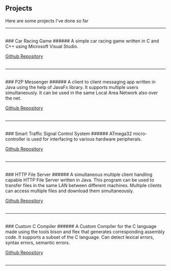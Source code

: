 ## Projects
Here are some projects I've done so far
* * *
<br>
### Car Racing Game 
###### A simple car racing game written in C and C++ using Microsoft Visual Studio.

[Github Repository](https://github.com/AbdurRahmanFahad/Car-racing-game)
<br>
<br>
* * *
<br>
### P2P Messenger
###### A client to client messaging app written in Java using the help of JavaFx library. It supports multiple users simultaneously. It can be used in the same Local Area Network also over the net.

[Github Repository](https://github.com/AbdurRahmanFahad/Messenger-app)
<br>
<br>
* * *
<br>
### Smart Traffic Signal Control System
###### ATmega32 micro-controller is used for interfacing to various hardware peripherals.

[Github Repository](https://github.com/AbdurRahmanFahad/Smart-Traffic-Signal-Control-System)
<br>
<br>
* * *
<br>
### HTTP File Server
###### A simultaneous multiple client handling capable HTTP File Server written in Java. This program can be used to transfer files in the same LAN between different machines. Multiple clients can access multiple files and download them simultaneously. 

[Github Repository](https://github.com/AbdurRahmanFahad/HTTP-File-Server)
<br>
<br>
* * *
<br>
### Custom C Compiler
###### A Custom Compiler for the C language made using the tools bison and flex that generates corresponding assembly code. It supports a subset of the C language. Can detect lexical errors, syntax errors, semantic errors.

[Github Repository](https://github.com/AbdurRahmanFahad/C-Compiler)
<br>
<br>
* * *
